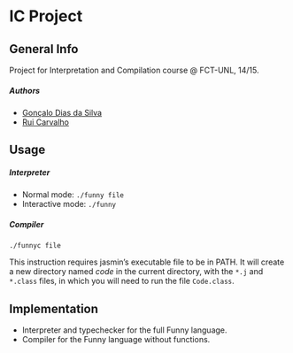 

# IC Project

## General Info

Project for Interpretation and Compilation course @ FCT-UNL, 14/15.

##### Authors

* [Gonçalo Dias da Silva](https://github.com/gdiasdasilva)
* [Rui Carvalho](https://github.com/ruiccarvalho)

## Usage

##### Interpreter

* Normal mode: `./funny file`
* Interactive mode: `./funny`

##### Compiler
    
`./funnyc file`

This instruction requires jasmin’s executable file to be in PATH. It will create a new directory named *code* in the current directory, with the `*.j` and `*.class` files, in which you will need to run the file `Code.class`.

## Implementation

* Interpreter and typechecker for the full Funny language.
* Compiler for the Funny language without functions.
